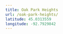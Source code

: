 ```yaml
---
title: Oak Park Heights
url: /oak-park-heights/
latitude: 45.0313559
longitude: -92.7929842
---
```

